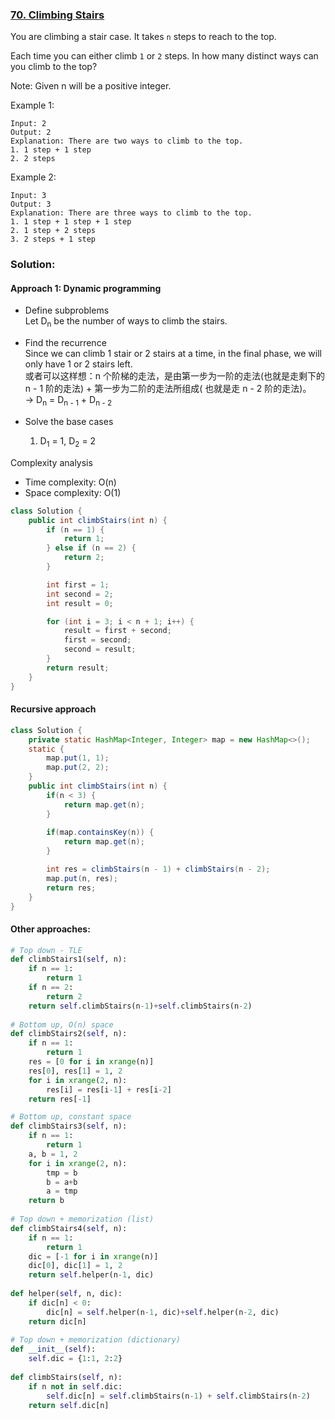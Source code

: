 ### [70. Climbing Stairs](https://leetcode.com/problems/climbing-stairs/)

You are climbing a stair case. It takes `n` steps to reach to the top.

Each time you can either climb `1` or `2` steps. In how many distinct ways can you climb to the top?

Note: Given n will be a positive integer.

Example 1:
```
Input: 2
Output: 2
Explanation: There are two ways to climb to the top.
1. 1 step + 1 step
2. 2 steps
```
Example 2:
```
Input: 3
Output: 3
Explanation: There are three ways to climb to the top.
1. 1 step + 1 step + 1 step
2. 1 step + 2 steps
3. 2 steps + 1 step
```
### Solution:

#### Approach 1: Dynamic programming

- Define subproblems<br/>
Let D<sub>n</sub> be the number of ways to climb the stairs.
- Find the recurrence<br/>
Since we can climb 1 stair or 2 stairs at a time, in the final phase, we will only have 1 or 2 stairs left.<br/>
 或者可以这样想：n 个阶梯的走法，是由第一步为一阶的走法(也就是走剩下的 n - 1 阶的走法) + 第一步为二阶的走法所组成( 也就是走 n - 2 阶的走法)。<br/>
&rarr; D<sub>n</sub> = D<sub>n - 1</sub> + D<sub>n - 2</sub><br/>

- Solve the base cases
  1. D<sub>1</sub> = 1, D<sub>2</sub> = 2

Complexity analysis
- Time complexity: O(n)
- Space complexity: O(1)

```java
class Solution {
    public int climbStairs(int n) {
        if (n == 1) {
            return 1;
        } else if (n == 2) {
            return 2;
        }

        int first = 1;
        int second = 2;
        int result = 0;

        for (int i = 3; i < n + 1; i++) {
            result = first + second;
            first = second;
            second = result;
        }
        return result;
    }
}
```

#### Recursive approach
```java
class Solution {
    private static HashMap<Integer, Integer> map = new HashMap<>();
    static {
        map.put(1, 1);
        map.put(2, 2);
    }
    public int climbStairs(int n) {
        if(n < 3) {
            return map.get(n);
        }
        
        if(map.containsKey(n)) {
            return map.get(n);
        }

        int res = climbStairs(n - 1) + climbStairs(n - 2);
        map.put(n, res);
        return res;
    }
}
```

#### Other approaches:
```python
# Top down - TLE
def climbStairs1(self, n):
    if n == 1:
        return 1
    if n == 2:
        return 2
    return self.climbStairs(n-1)+self.climbStairs(n-2)
 
# Bottom up, O(n) space
def climbStairs2(self, n):
    if n == 1:
        return 1
    res = [0 for i in xrange(n)]
    res[0], res[1] = 1, 2
    for i in xrange(2, n):
        res[i] = res[i-1] + res[i-2]
    return res[-1]

# Bottom up, constant space
def climbStairs3(self, n):
    if n == 1:
        return 1
    a, b = 1, 2
    for i in xrange(2, n):
        tmp = b
        b = a+b
        a = tmp
    return b
    
# Top down + memorization (list)
def climbStairs4(self, n):
    if n == 1:
        return 1
    dic = [-1 for i in xrange(n)]
    dic[0], dic[1] = 1, 2
    return self.helper(n-1, dic)
    
def helper(self, n, dic):
    if dic[n] < 0:
        dic[n] = self.helper(n-1, dic)+self.helper(n-2, dic)
    return dic[n]
    
# Top down + memorization (dictionary)  
def __init__(self):
    self.dic = {1:1, 2:2}
    
def climbStairs(self, n):
    if n not in self.dic:
        self.dic[n] = self.climbStairs(n-1) + self.climbStairs(n-2)
    return self.dic[n]
```

